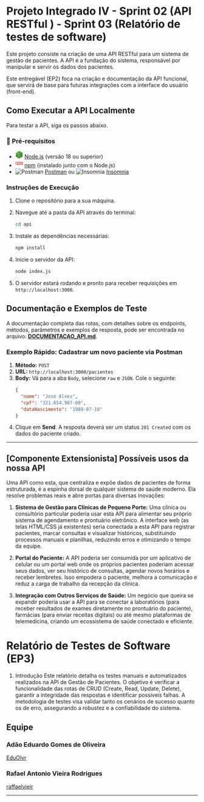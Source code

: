 # Projeto Integrado IV - Sprint 02 (API RESTful ) - Sprint 03 (Relatório de testes de software)

Este projeto consiste na criação de uma API RESTful para um sistema de gestão de pacientes. A API é a fundação do sistema, responsável por manipular e servir os dados dos pacientes.

Este entregável (EP2) foca na criação e documentação da API funcional, que servirá de base para futuras integrações com a interface do usuário (front-end).

## Como Executar a API Localmente

Para testar a API, siga os passos abaixo.

### 🔧 Pré-requisitos

- <img src="https://raw.githubusercontent.com/devicons/devicon/master/icons/nodejs/nodejs-original.svg" alt="Node.js" width="20"/> [Node.js](https://nodejs.org/) (versão 18 ou superior)  
- <img src="https://raw.githubusercontent.com/devicons/devicon/master/icons/npm/npm-original-wordmark.svg" alt="npm" width="20"/> [npm](https://www.npmjs.com/) (instalado junto com o Node.js)  
- <img src="https://raw.githubusercontent.com/get-icon/geticon/master/icons/postman.svg" alt="Postman" width="20"/> [Postman](https://www.postman.com/) ou <img src="https://raw.githubusercontent.com/get-icon/geticon/master/icons/insomnia.svg" alt="Insomnia" width="20"/> [Insomnia](https://insomnia.rest/)  


### Instruções de Execução

1.  Clone o repositório para a sua máquina.

2.  Navegue até a pasta da API através do terminal:
    ```bash
    cd api
    ```

3.  Instale as dependências necessárias:
    ```bash
    npm install
    ```

4.  Inicie o servidor da API:
    ```bash
    node index.js
    ```

5.  O servidor estará rodando e pronto para receber requisições em `http://localhost:3000`.

## Documentação e Exemplos de Teste

A documentação completa das rotas, com detalhes sobre os endpoints, métodos, parâmetros e exemplos de resposta, pode ser encontrada no arquivo: **[DOCUMENTACAO_API.md](DOCUMENTACAO_API.md)**.

### Exemplo Rápido: Cadastrar um novo paciente via Postman

1.  **Método:** `POST`
2.  **URL:** `http://localhost:3000/pacientes`
3.  **Body:** Vá para a aba `Body`, selecione `raw` e `JSON`. Cole o seguinte:
    ```json
    {
      "nome": "José Alves",
      "cpf": "321.654.987-00",
      "dataNascimento": "1988-07-10"
    }
    ```
4.  Clique em **Send**. A resposta deverá ser um status `201 Created` com os dados do paciente criado.

---

## [Componente Extensionista] Possíveis usos da nossa API

Uma API como esta, que centraliza e expõe dados de pacientes de forma estruturada, é a espinha dorsal de qualquer sistema de saúde moderno. Ela resolve problemas reais e abre portas para diversas inovações:

1.  **Sistema de Gestão para Clínicas de Pequeno Porte:** Uma clínica ou consultório particular poderia usar esta API para alimentar seu próprio sistema de agendamento e prontuário eletrônico. A interface web (as telas HTML/CSS já existentes) seria conectada a esta API para registrar pacientes, marcar consultas e visualizar históricos, substituindo processos manuais e planilhas, reduzindo erros e otimizando o tempo da equipe.

2.  **Portal do Paciente:** A API poderia ser consumida por um aplicativo de celular ou um portal web onde os próprios pacientes poderiam acessar seus dados, ver seu histórico de consultas, agendar novos horários e receber lembretes. Isso empodera o paciente, melhora a comunicação e reduz a carga de trabalho da recepção da clínica.

3.  **Integração com Outros Serviços de Saúde:** Um negócio que queira se expandir poderia usar a API para se conectar a laboratórios (para receber resultados de exames diretamente no prontuário do paciente), farmácias (para enviar receitas digitais) ou até mesmo plataformas de telemedicina, criando um ecossistema de saúde conectado e eficiente.


# Relatório de Testes de Software (EP3)
1. Introdução
Este relatório detalha os testes manuais e automatizados realizados na API de Gestão de Pacientes. O objetivo é verificar a funcionalidade das rotas de CRUD (Create, Read, Update, Delete), garantir a integridade das respostas e identificar possíveis falhas. A metodologia de testes visa validar tanto os cenários de sucesso quanto os de erro, assegurando a robustez e a confiabilidade do sistema.

## Equipe

### Adão Eduardo Gomes de Oliveira

[EduOlvr](https://github.com/EduOlvr)

### Rafael Antonio Vieira Rodrigues

[raffaelvieir](https://github.com/raffaelvieir)

---
